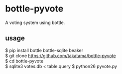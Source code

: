 bottle-pyvote
=============

A voting system using bottle.

usage
-------------
$ pip install bottle bottle-sqlite beaker  
$ git clone https://github.com/takatama/bottle-pyvote  
$ cd bottle-pyvote  
$ sqlite3 votes.db < table.query
$ python26 pyvote.py  

